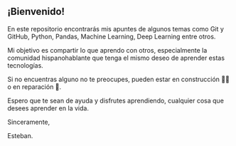 ## ¡Bienvenido!

En este repositorio encontrarás mis apuntes de algunos temas como Git y GitHub, Python, Pandas, Machine Learning, Deep Learning entre otros.

Mi objetivo es compartir lo que aprendo con otros, especialmente la comunidad hispanohablante que tenga el mismo deseo de aprender estas tecnologías.

Si no encuentras alguno no te preocupes, pueden estar en construcción 👷‍♂️ o en reparación 🚧.

Espero que te sean de ayuda y disfrutes aprendiendo, cualquier cosa que desees aprender en la vida.

Sinceramente,

Esteban.
